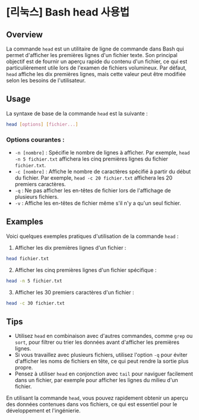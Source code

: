 # [리눅스] Bash head 사용법

## Overview
La commande `head` est un utilitaire de ligne de commande dans Bash qui permet d'afficher les premières lignes d'un fichier texte. Son principal objectif est de fournir un aperçu rapide du contenu d'un fichier, ce qui est particulièrement utile lors de l'examen de fichiers volumineux. Par défaut, `head` affiche les dix premières lignes, mais cette valeur peut être modifiée selon les besoins de l'utilisateur.

## Usage
La syntaxe de base de la commande `head` est la suivante :

```bash
head [options] [fichier...]
```

### Options courantes :
- `-n [nombre]` : Spécifie le nombre de lignes à afficher. Par exemple, `head -n 5 fichier.txt` affichera les cinq premières lignes du fichier `fichier.txt`.
- `-c [nombre]` : Affiche le nombre de caractères spécifié à partir du début du fichier. Par exemple, `head -c 20 fichier.txt` affichera les 20 premiers caractères.
- `-q` : Ne pas afficher les en-têtes de fichier lors de l'affichage de plusieurs fichiers.
- `-v` : Affiche les en-têtes de fichier même s'il n'y a qu'un seul fichier.

## Examples
Voici quelques exemples pratiques d'utilisation de la commande `head` :

1. Afficher les dix premières lignes d'un fichier :

```bash
head fichier.txt
```

2. Afficher les cinq premières lignes d'un fichier spécifique :

```bash
head -n 5 fichier.txt
```

3. Afficher les 30 premiers caractères d'un fichier :

```bash
head -c 30 fichier.txt
```

## Tips
- Utilisez `head` en combinaison avec d'autres commandes, comme `grep` ou `sort`, pour filtrer ou trier les données avant d'afficher les premières lignes.
- Si vous travaillez avec plusieurs fichiers, utilisez l'option `-q` pour éviter d'afficher les noms de fichiers en tête, ce qui peut rendre la sortie plus propre.
- Pensez à utiliser `head` en conjonction avec `tail` pour naviguer facilement dans un fichier, par exemple pour afficher les lignes du milieu d'un fichier.

En utilisant la commande `head`, vous pouvez rapidement obtenir un aperçu des données contenues dans vos fichiers, ce qui est essentiel pour le développement et l'ingénierie.